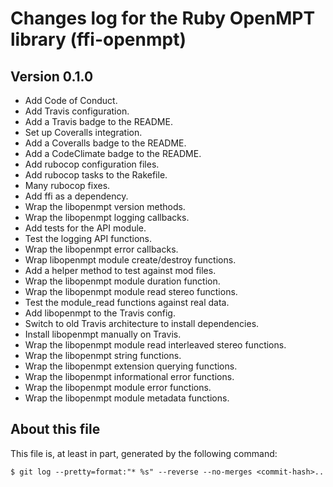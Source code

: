 # Changes log for the Ruby OpenMPT library (ffi-openmpt)

## Version 0.1.0

* Add Code of Conduct.
* Add Travis configuration.
* Add a Travis badge to the README.
* Set up Coveralls integration.
* Add a Coveralls badge to the README.
* Add a CodeClimate badge to the README.
* Add rubocop configuration files.
* Add rubocop tasks to the Rakefile.
* Many rubocop fixes.
* Add ffi as a dependency.
* Wrap the libopenmpt version methods.
* Wrap the libopenmpt logging callbacks.
* Add tests for the API module.
* Test the logging API functions.
* Wrap the libopenmpt error callbacks.
* Wrap libopenmpt module create/destroy functions.
* Add a helper method to test against mod files.
* Wrap the libopenmpt module duration function.
* Wrap the libopenmpt module read stereo functions.
* Test the module_read functions against real data.
* Add libopenmpt to the Travis config.
* Switch to old Travis architecture to install dependencies.
* Install libopenmpt manually on Travis.
* Wrap the libopenmpt module read interleaved stereo functions.
* Wrap the libopenmpt string functions.
* Wrap the libopenmpt extension querying functions.
* Wrap the libopenmpt informational error functions.
* Wrap the libopenmpt module error functions.
* Wrap the libopenmpt module metadata functions.

## About this file

This file is, at least in part, generated by the following command:

```shell
$ git log --pretty=format:"* %s" --reverse --no-merges <commit-hash>..
```
